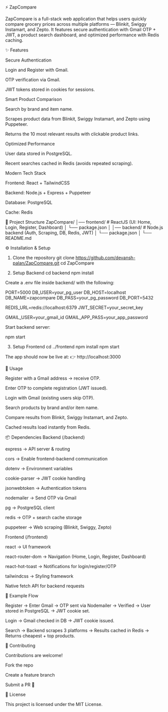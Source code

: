 ⚡ ZapCompare

ZapCompare is a full-stack web application that helps users quickly compare grocery prices across multiple platforms — Blinkit, Swiggy Instamart, and Zepto.
It features secure authentication with Gmail OTP + JWT, a product search dashboard, and optimized performance with Redis caching.

✨ Features

Secure Authentication

Login and Register with Gmail.

OTP verification via Gmail.

JWT tokens stored in cookies for sessions.

Smart Product Comparison

Search by brand and item name.

Scrapes product data from Blinkit, Swiggy Instamart, and Zepto using Puppeteer.

Returns the 10 most relevant results with clickable product links.

Optimized Performance

User data stored in PostgreSQL.

Recent searches cached in Redis (avoids repeated scraping).

Modern Tech Stack

Frontend: React + TailwindCSS

Backend: Node.js + Express + Puppeteer

Database: PostgreSQL

Cache: Redis

📂 Project Structure
ZapCompare/
│── frontend/       # ReactJS (UI: Home, Login, Register, Dashboard)
│   └── package.json
│
│── backend/        # Node.js backend (Auth, Scraping, DB, Redis, JWT)
│   └── package.json
│
└── README.md

⚙️ Installation & Setup
1. Clone the repository
git clone https://github.com/devansh-palan/ZapCompare.git
cd ZapCompare

2. Setup Backend
cd backend
npm install


Create a .env file inside backend/ with the following:

PORT=5000
DB_USER=your_pg_user
DB_HOST=localhost
DB_NAME=zapcompare
DB_PASS=your_pg_password
DB_PORT=5432

REDIS_URL=redis://localhost:6379
JWT_SECRET=your_secret_key

GMAIL_USER=your_gmail_id
GMAIL_APP_PASS=your_app_password


Start backend server:

npm start

3. Setup Frontend
cd ../frontend
npm install
npm start


The app should now be live at:
👉 http://localhost:3000

🚀 Usage

Register with a Gmail address → receive OTP.

Enter OTP to complete registration (JWT issued).

Login with Gmail (existing users skip OTP).

Search products by brand and/or item name.

Compare results from Blinkit, Swiggy Instamart, and Zepto.

Cached results load instantly from Redis.

📦 Dependencies
Backend (/backend)

express → API server & routing

cors → Enable frontend-backend communication

dotenv → Environment variables

cookie-parser → JWT cookie handling

jsonwebtoken → Authentication tokens

nodemailer → Send OTP via Gmail

pg → PostgreSQL client

redis → OTP + search cache storage

puppeteer → Web scraping (Blinkit, Swiggy, Zepto)

Frontend (/frontend)

react → UI framework

react-router-dom → Navigation (Home, Login, Register, Dashboard)

react-hot-toast → Notifications for login/register/OTP

tailwindcss → Styling framework

Native fetch API for backend requests

🔑 Example Flow

Register → Enter Gmail → OTP sent via Nodemailer → Verified → User stored in PostgreSQL → JWT cookie set.

Login → Gmail checked in DB → JWT cookie issued.

Search → Backend scrapes 3 platforms → Results cached in Redis → Returns cheapest + top products.

🤝 Contributing

Contributions are welcome!

Fork the repo

Create a feature branch

Submit a PR 🎉

📜 License

This project is licensed under the MIT License.